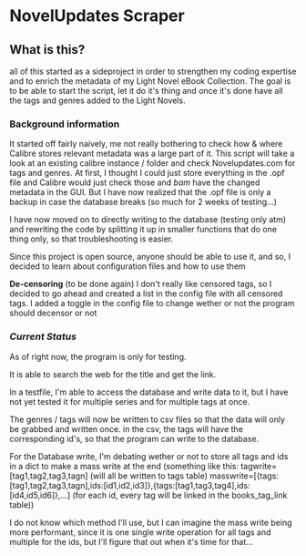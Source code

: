 # **NovelUpdates Scraper**

## What is this?

all of this started as a sideproject in order to strengthen my coding expertise and to enrich the metadata of my Light Novel eBook Collection.
The goal is to be able to start the script, let it do it's thing and once it's done have all the tags and genres added to the Light Novels.

### Background information

It started off fairly naively, me not really bothering to check how & where Calibre stores relevant metadata was a large part of it.
This script will take a look at an existing calibre instance / folder and check Novelupdates.com for tags and genres.
At first, I thought I could just store everything in the .opf file and Calibre would just check those and *bam* have the changed metadata in the GUI. But I have now realized that the .opf file is only a backup in case the database breaks (so much for 2 weeks of testing...)

I have now moved on to directly writing to the database (testing only atm) and rewriting the code by splitting it up in smaller functions that do one thing only, so that troubleshooting is easier.

Since this project is open source, anyone should be able to use it, and so, I decided to learn about configuration files and how to use them

**De-censoring** (to be done again)
I don't really like censored tags, so I decided to go ahead and created a list in the config file with all censored tags. I added a toggle in the config file to change wether or not the program should decensor or not

### *Current Status*

As of right now, the program is only for testing.

It is able to search the web for the title and get the link.

In a testfile, I'm able to access the database and write data to it,  but I have not yet tested it for multiple series and for multiple tags at once.

The genres / tags will now be written to csv files so that the data will only be grabbed and written once.
in the csv, the tags will have the corresponding id's, so that the program can write to the database.

For the Database write, I'm debating wether or not to store all tags and ids in a dict to make a mass write at the end 
(something like this:
tagwrite=[tag1,tag2,tag3,tagn] (will all be written to tags table)
masswrite=[{tags:[tag1,tag2,tag3,tagn],ids:[id1,id2,id3]},{tags:[tag1,tag3,tag4],ids:[id4,id5,id6]},…]
(for each id, every tag will be linked in the books_tag_link table))

I do not know which method I'll use, but I can imagine the mass write being more performant, since it is one single write operation for all tags and multiple for the ids, but I'll figure that out when it's time for that…